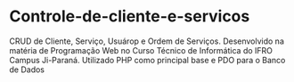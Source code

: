 # Controle-de-cliente-e-servicos

CRUD de Cliente, Serviço, Usuárop e Ordem de Serviços.
Desenvolvido na matéria de Programação Web no Curso Técnico de Informática do IFRO Campus Ji-Paraná.
Utilizado PHP como principal base e PDO para o Banco de Dados
